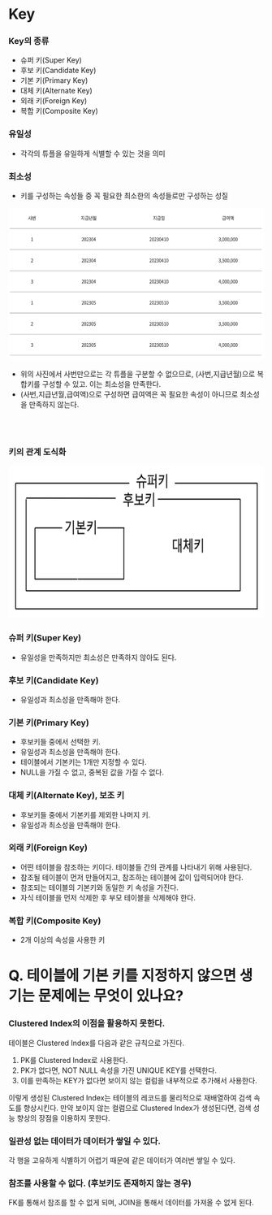 # Key

### Key의 종류
- 슈퍼 키(Super Key)
- 후보 키(Candidate Key)
- 기본 키(Primary Key)
- 대체 키(Alternate Key)
- 외래 키(Foreign Key)
- 복합 키(Composite Key)

### 유일성
- 각각의 튜플을 유일하게 식별할 수 있는 것을 의미

### 최소성
- 키를 구성하는 속성들 중 꼭 필요한 최소한의 속성들로만 구성하는 성질

<img src="./최소성1.png" width="600" height="300"/> <br>
- 위의 사진에서 사번만으로는 각 튜플을 구분할 수 없으므로, (사번,지급년월)으로 복합키를 구성할 수 있고. 이는 최소성을 만족한다.
- (사번,지급년월,급여액)으로 구성하면 급여액은 꼭 필요한 속성이 아니므로 최소성을 만족하지 않는다.

<br>
<br>

### 키의 관계 도식화
<img src="./분류.png" width="600" height="300"/> <br>

### 슈퍼 키(Super Key)
- 유일성을 만족하지만 최소성은 만족하지 않아도 된다.

### 후보 키(Candidate Key)
- 유일성과 최소성을 만족해야 한다.

### 기본 키(Primary Key)
- 후보키들 중에서 선택한 키.
- 유일성과 최소성을 만족해야 한다.
- 테이블에서 기본키는 1개만 지정할 수 있다.
- NULL을 가질 수 없고, 중복된 값을 가질 수 없다.

### 대체 키(Alternate Key), 보조 키
- 후보키들 중에서 기본키를 제외한 나머지 키.
- 유일성과 최소성을 만족해야 한다.

### 외래 키(Foreign Key)
- 어떤 테이블을 참조하는 키이다. 테이블들 간의 관계를 나타내기 위해 사용된다.
- 참조될 테이블이 먼저 만들어지고, 참조하는 테이블에 값이 입력되어야 한다.
- 참조되는 테이블의 기본키와 동일한 키 속성을 가진다.
- 자식 테이블을 먼저 삭제한 후 부모 테이블을 삭제해야 한다.

### 복합 키(Composite Key)
- 2개 이상의 속성을 사용한 키

# Q. 테이블에 기본 키를 지정하지 않으면 생기는 문제에는 무엇이 있나요?
### Clustered Index의 이점을 활용하지 못한다.
테이블은 Clustered Index를 다음과 같은 규칙으로 가진다.
1. PK를 Clustered Index로 사용한다.
2. PK가 없다면, NOT NULL 속성을 가진 UNIQUE KEY를 선택한다.
3. 이를 만족하는 KEY가 없다면 보이지 않는 컬럼을 내부적으로 추가해서 사용한다.

이렇게 생성된 Clustered Index는 테이블의 레코드를 물리적으로 재배열하여 검색 속도를 향상시킨다.
만약 보이지 않는 컬럼으로 Clustered Index가 생성된다면, 검색 성능 향상의 장점을 이용하지 못한다.

### 일관성 없는 데이터가 데이터가 쌓일 수 있다.
각 행을 고유하게 식별하기 어렵기 때문에 같은 데이터가 여러번 쌓일 수 있다.

### 참조를 사용할 수 없다. (후보키도 존재하지 않는 경우)
FK를 통해서 참조를 할 수 없게 되며, JOIN을 통해서 데이터를 가져올 수 없게 된다.